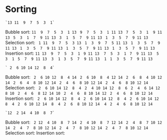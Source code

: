 # Sorting

    `13 11  9  7  5  3  1`
Bubble sort:
    `11  9  7  5  3  1 13`
    ` 9  7  5  3  1 11 13`
    ` 7  5  3  1  9 11 13`
    ` 5  3  1  7  9 11 13`
    ` 3  1  5  7  9 11 13`
    ` 1  3  5  7  9 11 13`
Selection sort:
    ` 1 11  9  7  5  3 13`
    ` 1  3  9  7  5 11 13`
    ` 1  3  5  7  9 11 13`
    ` 1  3  5  7  9 11 13`
    ` 1  3  5  7  9 11 13`
    ` 1  3  5  7  9 11 13`
Insertion sort:
    `11 13  9  7  5  3  1`
    ` 9 11 13  7  5  3  1`
    ` 7  9 11 13  5  3  1`
    ` 5  7  9 11 13  3  1`
    ` 3  5  7  9 11 13  1`
    ` 1  3  5  7  9 11 13`


    ` 2  6 10 14 12  8  4`
Bubble sort:
    ` 2  6 10 12  8  4 14`
    ` 2  6 10  8  4 12 14`
    ` 2  6  8  4 10 12 14`
    ` 2  6  4  8 10 12 14`
    ` 2  4  6  8 10 12 14`
    ` 2  4  6  8 10 12 14`
Selection sort:
    ` 2  6 10 14 12  8  4`
    ` 2  4 10 14 12  8  6`
    ` 2  4  6 14 12  8 10`
    ` 2  4  6  8 12 14 10`
    ` 2  4  6  8 10 14 12`
    ` 2  4  6  8 10 12 14`
Insertion sort:
    ` 2  6 10 14 12  8  4`
    ` 2  6 10 14 12  8  4`
    ` 2  6 10 14 12  8  4`
    ` 2  6 10 12 14  8  4`
    ` 2  6  8 10 12 14  4`
    ` 2  4  6  8 10 12 14`


    `12  2 14  4 10  8  7`
Bubble sort:
    ` 2 12  4 10  8  7 14`
    ` 2  4 10  8  7 12 14`
    ` 2  4  8  7 10 12 14`
    ` 2  4  7  8 10 12 14`
    ` 2  4  7  8 10 12 14`
    ` 2  4  7  8 10 12 14`
Selection sort:
Insertion sort:
